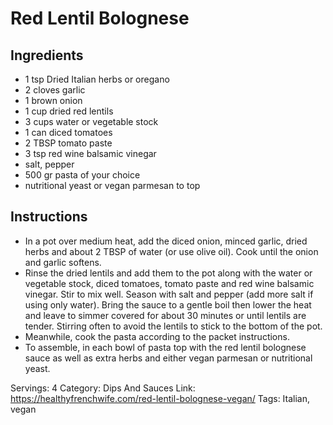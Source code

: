 # Red Lentil Bolognese
## Ingredients
- 1 tsp Dried Italian herbs or oregano
- 2 cloves garlic
- 1 brown onion
- 1 cup dried red lentils
- 3 cups water or vegetable stock
- 1 can diced tomatoes
- 2 TBSP tomato paste
- 3 tsp red wine balsamic vinegar
- salt, pepper
- 500 gr pasta of your choice
- nutritional yeast or vegan parmesan to top
## Instructions
- In a pot over medium heat, add the diced onion, minced garlic, dried herbs and about 2 TBSP of water (or use olive oil). Cook until the onion and garlic softens.
- Rinse the dried lentils and add them to the pot along with the water or vegetable stock, diced tomatoes, tomato paste and red wine balsamic vinegar. Stir to mix well. Season with salt and pepper (add more salt if using only water). Bring the sauce to a gentle boil then lower the heat and leave to simmer covered for about 30 minutes or until lentils are tender. Stirring often to avoid the lentils to stick to the bottom of the pot.
- Meanwhile, cook the pasta according to the packet instructions.
- To assemble, in each bowl of pasta top with the red lentil bolognese sauce as well as extra herbs and either vegan parmesan or nutritional yeast.

Servings: 4
Category: Dips And Sauces
Link: https://healthyfrenchwife.com/red-lentil-bolognese-vegan/
Tags: Italian, vegan
